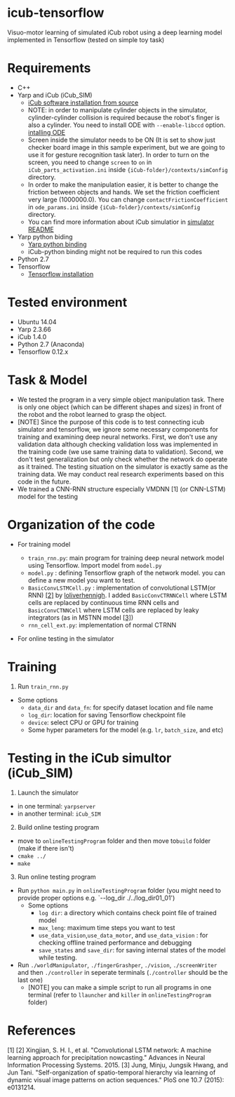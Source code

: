 # icub-tensorflow
Visuo-motor learning of simulated iCub robot using a deep learning model implemented in Tensorflow (tested on simple toy task)

# Requirements
* C++
* Yarp and iCub (iCub_SIM)
  * [iCub software installation from source](http://wiki.icub.org/wiki/Linux:Installation_from_sources)
  * NOTE: in order to manipulate cylinder objects in the simulator, cylinder-cylinder collision is required because the robot's finger is also a cylinder. You need to install ODE with `--enable-libccd` option. [intalling ODE](http://wiki.icub.org/wiki/Linux:_Installing_ODE) 
  * Screen inside the simulator needs to be ON (It is set to show just checker board image in this sample experiment, but we are going to use it for gesture recognition task later). In order to turn on the screen, you need to change `screen` to `on` in `iCub_parts_activation.ini` inside `{iCub-folder}/contexts/simConfig` directory.
  * In order to make the manipulation easier, it is better to change the friction between objects and hands. We set the friction coefficient very large (1000000.0). You can change `contactFrictionCoefficient` in `ode_params.ini` inside `{iCub-folder}/contexts/simConfig` directory.
  * You can find more information about iCub simulatior in [simulator README](http://wiki.icub.org/wiki/Simulator_README)
* Yarp python biding 
  * [Yarp python binding](http://wiki.icub.org/wiki/Python_bindings)
  * iCub-python binding might not be required to run this codes 
* Python 2.7
* Tensorflow
  * [Tensorflow installation](https://www.tensorflow.org/install/)

# Tested environment
* Ubuntu 14.04
* Yarp 2.3.66
* iCub 1.4.0
* Python 2.7 (Anaconda)
* Tensorflow 0.12.x

# Task & Model
* We tested the program in a very simple object manipulation task. There is only one object (which can be different shapes and sizes) in front of the robot and the robot learned to grasp the object. 
* [NOTE] Since the purpose of this code is to test connecting icub simulator and tensorflow, we ignore some necessary components for training and examining deep neural networks. First, we don't use any validation data although checking validation loss was implemented in the training code (we use same training data to validation). Second, we don't test generalization but only check whether the network do operate as it trained. The testing situation on the simulator is exactly same as the training data. We may conduct real research experiments based on this code in the future.      
* We trained a CNN-RNN structure especially VMDNN [1] (or CNN-LSTM) model for the testing  

# Organization of the code
* For training model
  * `train_rnn.py`: main program for training deep neural network model using Tensorflow. Import model from `model.py` 
  * `model.py` : defining Tensorflow graph of the network model. you can define a new model you want to test.
  * `BasicConvLSTMCell.py` : implementation of convolutional LSTM(or RNN) [[2]](https://arxiv.org/abs/1506.04214) by [loliverhennigh](https://github.com/loliverhennigh/Convolutional-LSTM-in-Tensorflow). I added `BasicConvCTRNNCell` where LSTM cells are replaced by continuous time RNN cells and `BasicConvCTNNCell` where LSTM cells are replaced by leaky integrators (as in MSTNN model [[3]](http://journals.plos.org/plosone/article?id=10.1371/journal.pone.0131214))
  * `rnn_cell_ext.py`: implementation of normal CTRNN
  
* For online testing in the simulator 

# Training
1) Run `train_rnn.py`
  * Some options
    * `data_dir` and `data_fn`: for specify dataset location and file name
    * `log_dir`: location for saving Tensorflow checkpoint file
    * `device`: select CPU or GPU for training
    * Some hyper parameters for the model (e.g. `lr`, `batch_size`,  and etc)
    

# Testing in the iCub simultor (iCub_SIM)
1) Launch the simulator
  * in one terminal: `yarpserver`
  * in another terminal: `iCub_SIM`
2) Build online testing program
  * move to `onlineTestingProgram` folder and then move to`build` folder (make if there isn't)
  * `cmake ../`
  * `make`
3) Run online testing program
  * Run `python main.py` in `onlineTestingProgram` folder (you might need to provide proper options e.g. `--log_dir ./../log_dir01_01')
    * Some options
       * `log dir`: a directory which contains check point file of trained model
       * `max_leng`: maximum time steps you want to test
       * `use_data_vision`,`use_data_motor`, and `use_data_vision` : for checking offline trained performance and debugging 
       * `save_states` and `save_dir`: for saving internal states of the model while testing.
  * Run `./worldManipulator`, `./fingerGrashper`, `./vision`, `./screenWriter` and then `./controller` in seperate terminals (`./controller` should be the last one)
    * [NOTE] you can make a simple script to run all programs in one terminal (refer to `llauncher` and `killer` in `onlineTestingProgram` folder)  
 

# References
[1] 
[2] Xingjian, S. H. I., et al. "Convolutional LSTM network: A machine learning approach for precipitation nowcasting." Advances in Neural Information Processing Systems. 2015.
[3] Jung, Minju, Jungsik Hwang, and Jun Tani. "Self-organization of spatio-temporal hierarchy via learning of dynamic visual image patterns on action sequences." PloS one 10.7 (2015): e0131214.
